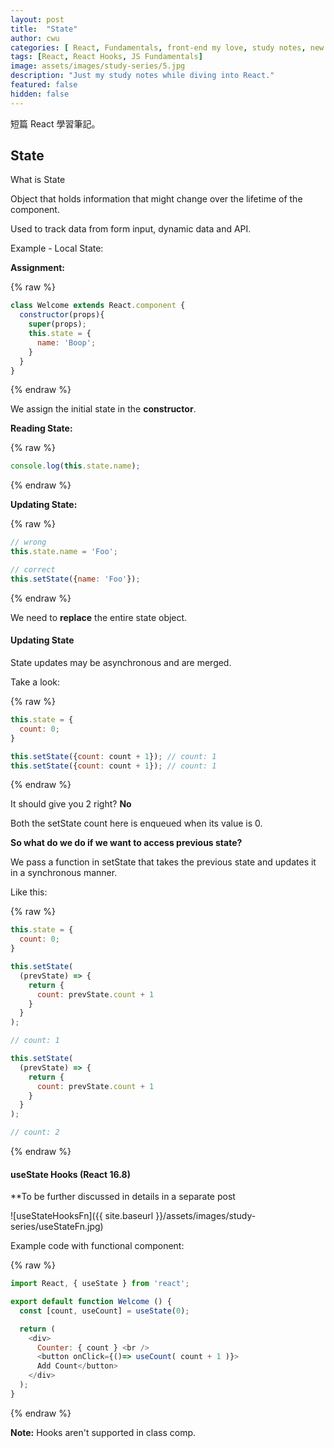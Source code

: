 ```yaml
---
layout: post
title:  "State"
author: cwu
categories: [ React, Fundamentals, front-end my love, study notes, new framework! ]
tags: [React, React Hooks, JS Fundamentals]
image: assets/images/study-series/5.jpg
description: "Just my study notes while diving into React."
featured: false
hidden: false
---
```


短篇 React 學習筆記。

## State

<span class="highlight-text">What is State</span>

Object that holds information that might change over the lifetime of the component.

Used to track data from form input, dynamic data and API.

Example - Local State:

<strong>Assignment:</strong>

{% raw %}
```javascript
class Welcome extends React.component {
  constructor(props){
    super(props);
    this.state = {
      name: 'Boop';
    }
  }
}
```
{% endraw %}

<span class="highlight-text">We assign the initial state in the <strong>constructor</strong>.</span>

<strong>Reading State:</strong>

{% raw %}
```javascript
console.log(this.state.name);
```
{% endraw %}

<strong>Updating State:</strong>

{% raw %}
```javascript
// wrong
this.state.name = 'Foo';

// correct
this.setState({name: 'Foo'});
```
{% endraw %}

<span class="highlight-text">We need to <strong>replace</strong> the entire state object.</span>


#### Updating State

State updates may be asynchronous and are merged.

Take a look:

{% raw %}
```javascript
this.state = {
  count: 0;
}

this.setState({count: count + 1}); // count: 1
this.setState({count: count + 1}); // count: 1
```
{% endraw %}

It should give you 2 right?
<strong>No</strong>

Both the setState count here is enqueued when its value is 0.

<strong>So what do we do if we want to access previous state?</strong>

We pass a function in setState that takes the previous state and updates it in a synchronous manner.

Like this:


{% raw %}
```javascript
this.state = {
  count: 0;
}

this.setState(
  (prevState) => {
    return {
      count: prevState.count + 1
    }
  }
);

// count: 1

this.setState(
  (prevState) => {
    return {
      count: prevState.count + 1
    }
  }
);

// count: 2
```
{% endraw %}
#### useState Hooks (React 16.8)
**To be further discussed in details in a separate post

![useStateHooksFn]({{ site.baseurl }}/assets/images/study-series/useStateFn.jpg)

Example code with functional component:

{% raw %}
```javascript
import React, { useState } from 'react';

export default function Welcome () {
  const [count, useCount] = useState(0);

  return (
    <div>
      Counter: { count } <br />
      <button onClick={()=> useCount( count + 1 )}>
      Add Count</button>
    </div>
  );
}
```
{% endraw %}

<strong>Note:</strong>
<span class="highlight-text">Hooks aren't supported in class comp.</span>